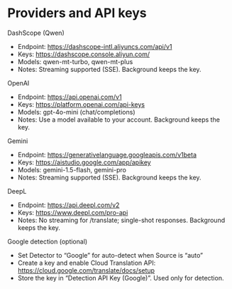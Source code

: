 # Providers and API keys

DashScope (Qwen)
- Endpoint: https://dashscope-intl.aliyuncs.com/api/v1
- Keys: https://dashscope.console.aliyun.com/
- Models: qwen-mt-turbo, qwen-mt-plus
- Notes: Streaming supported (SSE). Background keeps the key.

OpenAI
- Endpoint: https://api.openai.com/v1
- Keys: https://platform.openai.com/api-keys
- Models: gpt-4o-mini (chat/completions)
- Notes: Use a model available to your account. Background keeps the key.

Gemini
- Endpoint: https://generativelanguage.googleapis.com/v1beta
- Keys: https://aistudio.google.com/app/apikey
- Models: gemini-1.5-flash, gemini-pro
- Notes: Streaming supported (SSE). Background keeps the key.

DeepL
- Endpoint: https://api.deepl.com/v2
- Keys: https://www.deepl.com/pro-api
- Notes: No streaming for /translate; single-shot responses. Background keeps the key.

Google detection (optional)
- Set Detector to “Google” for auto-detect when Source is “auto”
- Create a key and enable Cloud Translation API: https://cloud.google.com/translate/docs/setup
- Store the key in “Detection API Key (Google)”. Used only for detection.
